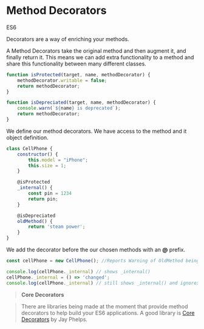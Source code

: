 # Method Decorators

<div class="spec es6">ES6</div>

Decorators are a way of enriching your methods.

A Method Decorators take the original method and then augment it, and finally return it. This means we can add extra functionality to a method and share this functionality between many different classes.

```javascript
function isProtected(target, name, methodDecorator) {
    methodDecorator.writable = false;
    return methodDecorator;
}

function isDepreciated(target, name, methodDecorator) {
    console.warn(`${name} is deprecated`);
    return methodDecorator;
}
```

We define our method decorators. We have access to the method and it object definition.

```javascript
class CellPhone {
    constructor() {
        this.model = "iPhone";
        this.size = 1;
    }

    @isProtected
    _internal() {
        const pin = 1234
        return pin;
    }

    @isDepreciated
    oldMethod() {
        return 'steam power';
    }
}
```

We add the decorator before the our chosen methods with an **@** prefix.

```javascript
const cellPhone = new CellPhone(); //Reports Warning of OldMethod being deprecated

console.log(cellPhone._internal) // shows _internal()
cellPhone._internal = () => 'changed';
console.log(cellPhone._internal) // still shows _internal() and ignores method re-write
```

> **Core Decorators**

> There are libraries being made at the moment that provide method decorators to help build your ES6 applications. A good library is [Core Decorators](https://github.com/jayphelps/core-decorators.js) by Jay Phelps.
